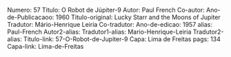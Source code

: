 Numero: 57
Titulo: O Robot de Júpiter-9
Autor: Paul French
Co-autor: 
Ano-de-Publicacaoo: 1960
Titulo-original: Lucky Starr and the Moons of Jupiter
Tradutor: Mário-Henrique Leiria
Co-tradutor: 
Ano-de-edicao: 1957
alias: Paul-French
Autor2-alias: 
Tradutor1-alias: Mario-Henrique-Leiria
Tradutor2-alias: 
Titulo-link: 57-O-Robot-de-Jupiter-9
Capa: Lima de Freitas
pags: 134
Capa-link: Lima-de-Freitas